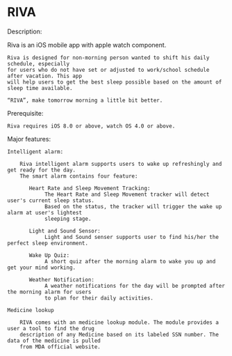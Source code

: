 # RIVA
Description:
   
   Riva is an iOS mobile app with apple watch component.
    
    Riva is designed for non-morning person wanted to shift his daily schedule, especially 
    for users who do not have set or adjusted to work/school schedule after vacation. This app 
    will help users to get the best sleep possible based on the amount of sleep time available.
    
    “RIVA”, make tomorrow morning a little bit better.
  
Prerequisite:

    Riva requires iOS 8.0 or above, watch OS 4.0 or above.

Major features: 

    Intelligent alarm:
    
        Riva intelligent alarm supports users to wake up refreshingly and get ready for the day. 
        The smart alarm contains four feature:           
        
           Heart Rate and Sleep Movement Tracking:
                The Heart Rate and Sleep Movement tracker will detect user's current sleep status. 
                Based on the status, the tracker will trigger the wake up alarm at user's lightest
                sleeping stage.
            
           Light and Sound Sensor:
                Light and Sound senser supports user to find his/her the perfect sleep environment.
            
           Wake Up Quiz:
                A short quiz after the morning alarm to wake you up and get your mind working.
            
           Weather Notification:
                A weather notifications for the day will be prompted after the morning alarm for users
                to plan for their daily activities. 
        
    Medicine lookup
    
        RIVA comes with an medicine lookup module. The module provides a user a tool to find the drug 
        description of any Medicine based on its labeled SSN number. The data of the medicine is pulled
        from MDA official website.

